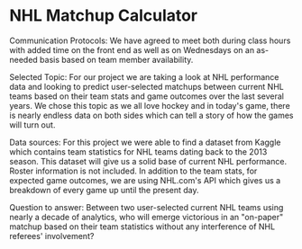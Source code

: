 # NHL Matchup Calculator

Communication Protocols:
    We have agreed to meet both during class hours with added time on the front end as well as on Wednesdays on an as-needed basis based on team member availability.

Selected Topic: 
    For our project we are taking a look at NHL performance data and looking to predict user-selected matchups between current NHL teams based on their team stats and game outcomes over the last several years.
    We chose this topic as we all love hockey and in today's game, there is nearly endless data on both sides which can tell a story of how the games will turn out.
    
Data sources: 
    For this project we were able to find a dataset from Kaggle which contains team statistics for NHL teams dating back to the 2013 season. This dataset will give us a solid base of current NHL performance. Roster information is not included. In addition to the team stats, for expected game outcomes, we are using NHL.com's API which gives us a breakdown of every game up until the present day.
    
Question to answer:
    Between two user-selected current NHL teams using nearly a decade of analytics, who will emerge victorious in an "on-paper" matchup based on their team statistics without any interference of NHL referees' involvement?